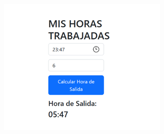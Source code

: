 ![pantalla principal](https://github.com/paulurbina/mihoradesalida.github.io/blob/main/web.png?raw=true)
